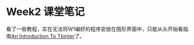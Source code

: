 # Week2 课堂笔记
看了一些教程，实在无法将W1编好的程序安放在图形界面中，只能从头开始看指南[An Introduction To Tkinter](http://effbot.org/tkinterbook/tkinter-index.htm)了。

## 